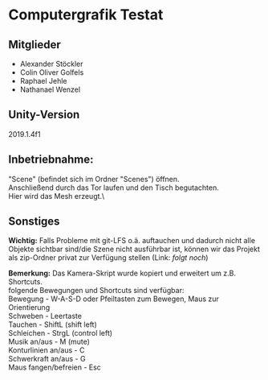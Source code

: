 # Computergrafik Testat

## Mitglieder
- Alexander Stöckler
- Colin Oliver Golfels
- Raphael Jehle
- Nathanael Wenzel

## Unity-Version
2019.1.4f1

## Inbetriebnahme:
"Scene" (befindet sich im Ordner "Scenes") öffnen.\
Anschließend durch das Tor laufen und den Tisch begutachten.\
Hier wird das Mesh erzeugt.\

## Sonstiges

**Wichtig:**
Falls Probleme mit git-LFS o.ä. auftauchen und dadurch nicht alle Objekte sichtbar sind/die Szene nicht ausführbar ist, können wir das Projekt als zip-Ordner privat zur Verfügung stellen (Link: *folgt noch*)

**Bemerkung:**
Das Kamera-Skript wurde kopiert und erweitert um z.B. Shortcuts.\
folgende Bewegungen und Shortcuts sind verfügbar:\
Bewegung - W-A-S-D oder Pfeiltasten zum Bewegen, Maus zur Orientierung\
Schweben - Leertaste\
Tauchen - ShiftL (shift left)\
Schleichen - StrgL (control left)\
Musik an/aus - M (mute)\
Konturlinien an/aus - C\
Schwerkraft an/aus - G\
Maus fangen/befreien - Esc